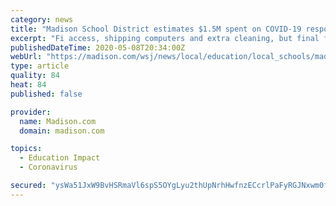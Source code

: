 ```yaml
---
category: news
title: "Madison School District estimates $1.5M spent on COVID-19 response so far"
excerpt: "Fi access, shipping computers and extra cleaning, but final figures for the school year won't be known until after June."
publishedDateTime: 2020-05-08T20:34:00Z
webUrl: "https://madison.com/wsj/news/local/education/local_schools/madison-school-district-estimates-1-5m-spent-on-covid-19-response-so-far/article_abe9c419-b9f2-5fdf-a440-6aa2e7d13044.html"
type: article
quality: 84
heat: 84
published: false

provider:
  name: Madison.com
  domain: madison.com

topics:
  - Education Impact
  - Coronavirus

secured: "ysWa51JxW9BvHSRmaVl6spS5OYgLyu2thUpNrhHwfnzECcrlPaFyRGJNxwm0fOWrJJnBpNY+NggLCjcV9dODh+KUxMMVc/BJEbISwUxrg8Uzo3UclJG7EODpDW/Txleu4vdox4wgoXFB1gLazn6rOcc29ptGOHlERAiulg2/VBmg3BobGnQbWGGgh1qmGuv8YX8A1vDCWvNwXJ0Od9DQj3xTY8bhOfm0BzN6ZPCv6WM7YZy5IDRPNligLT242zyMnRxGPpt2fF+R9pafGFGAhFN2D/IXzHfnSBESj1sxc/9MVurFiVMmGXvlba3p/0PorD3jINmIYiC7Q6ryj9euZ2fnPom29526Iyg1F49Nlaldzd//SLBvqr4SH2i+2fUpLIubhHVJt3mo7iFN0R3kLtPQHCbqElZjUIGPXbM3lNsXqCgGxtqsLeqZZcLb8MFwCsVrKfDfzC6c/74f7EqoLdip56oyMKI96K/IO5SZWfs=;1VKBRUSOfZIMNjkqUBWK8A=="
---
```



